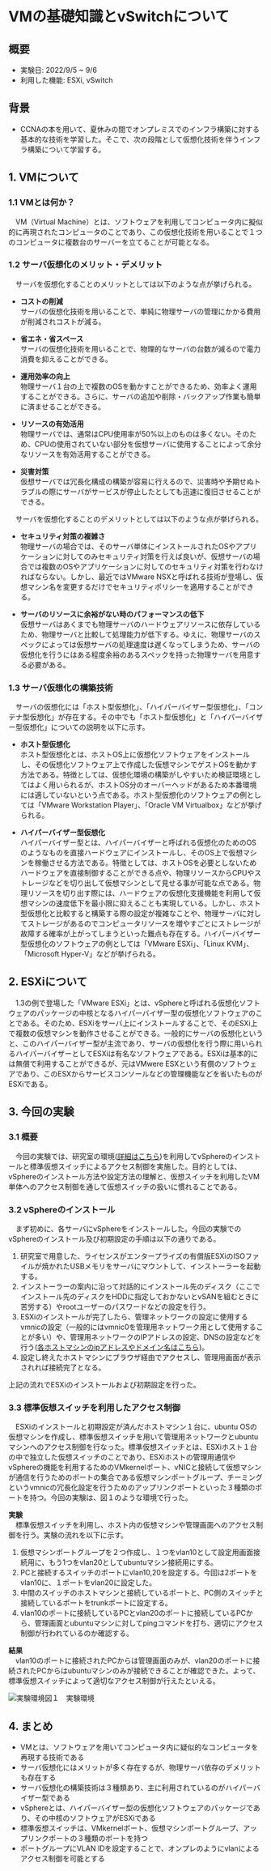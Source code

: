 # VMの基礎知識とvSwitchについて
## 概要
- 実験日: 2022/9/5 ~ 9/6
- 利用した機能: ESXi, vSwitch  

## 背景
- CCNAの本を用いて、夏休みの間でオンプレミスでのインフラ構築に対する基本的な技術を学習した。そこで、次の段階として仮想化技術を伴うインフラ構築について学習する。


## 1. VMについて
### 1.1 VMとは何か？
&emsp;VM（Virtual Machine）とは、ソフトウェアを利用してコンピュータ内に擬似的に再現されたコンピュータのことであり、この仮想化技術を用いることで１つのコンピュータに複数台のサーバーを立てることが可能となる。

### 1.2 サーバ仮想化のメリット・デメリット
&emsp;サーバを仮想化することのメリットとしては以下のような点が挙げられる。
* **コストの削減**  
  サーバの仮想化技術を用いることで、単純に物理サーバの管理にかかる費用が削減されコストが減る。

* **省エネ・省スペース**  
  サーバの仮想化技術を用いることで、物理的なサーバの台数が減るので電力消費を抑えることができる。

* **運用効率の向上**  
  物理サーバ１台の上で複数のOSを動かすことができるため、効率よく運用することができる。さらに、サーバの追加や削除・バックアップ作業も簡単に済ませることができる。

* **リソースの有効活用**  
  物理サーバでは、通常はCPU使用率が50%以上のものは多くない。そのため、CPUの使用されていない部分を仮想サーバに使用することによって余分なリソースを有効活用することができる。

* **災害対策**  
  仮想サーバでは冗長化構成の構築が容易に行えるので、災害時や予期せぬトラブルの際にサーバがサービスが停止したとしても迅速に復旧させることができる。

&emsp;サーバを仮想化することのデメリットとしては以下のような点が挙げられる。
* **セキュリティ対策の複雑さ**  
  物理サーバの場合では、そのサーバ単体にインストールされたOSやアプリケーションに対してのみセキュリティ対策を行えば良いが、仮想サーバの場合では複数のOSやアプリケーションに対してのセキュリティ対策を行わなければならない。しかし、最近ではVMware NSXと呼ばれる技術が登場し、仮想マシン名を変更するだけでセキュリティポリシーを適用することができる。

* **サーバのリソースに余裕がない時のパフォーマンスの低下**  
  仮想サーバはあくまでも物理サーバのハードウェアリソースに依存しているため、物理サーバと比較して処理能力が低下する。ゆえに、物理サーバのスペックによっては仮想サーバの処理速度は遅くなってしまうため、サーバの仮想化を行うにはある程度余裕のあるスペックを持った物理サーバを用意する必要がある。

### 1.3 サーバ仮想化の構築技術
&emsp;サーバの仮想化には「ホスト型仮想化」、「ハイパーバイザー型仮想化」、「コンテナ型仮想化」が存在する。その中でも「ホスト型仮想化」と「ハイパーバイザー型仮想化」についての説明を以下に示す。
* **ホスト型仮想化**  
  ホスト型仮想化とは、ホストOS上に仮想化ソフトウェアをインストールし、その仮想化ソフトウェア上で作成した仮想マシンでゲストOSを動かす方法である。特徴としては、仮想化環境の構築がしやすいため検証環境としてはよく用いられるが、ホストOS分のオーバーヘッドがあるため本番環境には適していないという点である。ホスト型仮想化のソフトウェアの例としては「VMware Workstation Player」、「Oracle VM Virtualbox」などが挙げられる。

* **ハイパーバイザー型仮想化**  
  ハイパーバイザー型とは、ハイパーバイザーと呼ばれる仮想化のためのOSのようなものを直接ハードウェアにインストールし、そのOS上で仮想マシンを稼働させる方法である。特徴としては、ホストOSを必要としないためハードウェアを直接制御することができる点や、物理リソースからCPUやストレージなどを切り出して仮想マシンとして見せる事が可能な点である。物理リソースを切り出す際には、ハードウェアの仮想化支援機能を利用して仮想マシンの速度低下を最小限に抑えることも実現している。しかし、ホスト型仮想化と比較すると構築する際の設定が複雑なことや、物理サーバに対してストレージがあるのでコンピュータリソースを増やすごとにストレージが故障する確率が上がってしまうといった難点も存在する。ハイパーバイザー型仮想化のソフトウェアの例としては「VMware ESXi」、「Linux KVM」、「Microsoft Hyper-V」などが挙げられる。

## 2. ESXiについて
&emsp;1.3の例で登場した「VMware ESXi」とは、vSphereと呼ばれる仮想化ソフトウェアのパッケージの中核となるハイパーバイザー型の仮想化ソフトウェアのことである。そのため、ESXiをサーバ上にインストールすることで、そのESXi上で複数の仮想マシンを動作させることができる。一般的にサーバの仮想化というと、このハイパーバイザー型が主流であり、サーバの仮想化を行う際に用いられるハイパーバイザーとしてESXiは有名なソフトウェアである。ESXiは基本的には無償で利用することができるが、元はVMwere ESXという有償のソフトウェアであり、このESXからサービスコンソールなどの管理機能などを省いたものがESXiである。

## 3. 今回の実験

### 3.1 概要  
&emsp;今回の実験では、研究室の環境([詳細はこちら](00-VM-Machines.md))を利用してvSphereのインストールと標準仮想スイッチによるアクセス制御を実施した。目的としては、vSphereのインストール方法や設定方法の理解と、仮想スイッチを利用したVM単体へのアクセス制御を通して仮想スイッチの扱いに慣れることである。

### 3.2 vSphereのインストール  
&emsp;まず初めに、各サーバにvSphereをインストールした。今回の実験でのvSphereのインストール及び初期設定の手順は以下の通りである。

1. 研究室で用意した、ライセンスがエンタープライズの有償版ESXiのISOファイルが焼かれたUSBメモリをサーバにマウントして、インストーラーを起動する。
2. インストーラーの案内に沿って対話的にインストール先のディスク（ここでインストール先のディスクをHDDに指定しておかないとvSANを組むときに苦労する）やrootユーザーのパスワードなどの設定を行う。
3. ESXiのインストールが完了したら、管理ネットワークの設定に使用するvmnicの設定（一般的にはvmnic0を管理用ネットワーク用として使用することが多い）や、管理用ネットワークのIPアドレスの設定、DNSの設定などを行う([各ホストマシンのipアドレスやドメイン名はこちら](00-VM-Network-Overview.md))。
4. 設定し終えたホストマシンにブラウザ経由でアクセスし、管理用画面が表示されれば接続完了となる。  

上記の流れでESXiのインストールおよび初期設定を行った。

### 3.3 標準仮想スイッチを利用したアクセス制御  
&emsp;ESXiのインストールと初期設定が済んだホストマシン１台に、ubuntu OSの仮想マシンを作成し、標準仮想スイッチを用いて管理用ネットワークとubuntuマシンへのアクセス制御を行なった。標準仮想スイッチとは、ESXiホスト１台の中で独立した仮想スイッチのことであり、ESXiホストの管理用通信やvSphereの機能を利用するためのVMkernelポート、vNICと接続して仮想マシンが通信を行うためのポートの集合である仮想マシンポートグループ、チーミングというvmnicの冗長化設定を行うためのアップリンクポートといった３種類のポートを持つ。今回の実験は、図１のような環境で行った。

**実験**  
&emsp;標準仮想スイッチを利用し、ホスト内の仮想マシンや管理画面へのアクセス制御を行う。実験の流れを以下に示す。  

1. 仮想マシンポートグループを２つ作成し、１つをvlan10として設定用画面接続用に、もう1つをvlan20としてubuntuマシン接続用にする。
2. PCと接続するスイッチのポートにvlan10,20を設定する。今回は2ポートをvlan10に、１ポートをvlan20に設定した。
3. 中間のスイッチのホストマシンと接続しているポートと、PC側のスイッチと接続しているポートをtrunkポートに設定する。
4. vlan10のポートに接続しているPCとvlan20のポートに接続しているPCから、管理画面とubuntuマシンに対してpingコマンドを打ち、適切にアクセス制御が行われているのか確認する。

**結果**  
&emsp;vlan10のポートに接続されたPCからは管理画面のみが、vlan20のポートに接続されたPCからはubuntuマシンのみが接続できることが確認できた。よって、標準仮想スイッチによって適切なアクセス制御が行えたといえる。

![実験環境](./images/ESXi-vSwitch/kankyou.jpg)図１　実験環境

## 4. まとめ
- VMとは、ソフトウェアを用いてコンピュータ内に疑似的なコンピュータを再現する技術である
- サーバ仮想化にはメリットが多く存在するが、物理サーバ依存のデメリットも存在する
- サーバ仮想化の構築技術は３種類あり、主に利用されているのがハイパーバイザー型である
- vSphereとは、ハイパーバイザー型の仮想化ソフトウェアのパッケージであり、その中核のソフトウェアがESXiである
- 標準仮想スイッチは、VMkernelポート、仮想マシンポートグループ、アップリンクポートの３種類のポートを持つ
- ポートグループにVLAN IDを設定することで、オンプレのようにvlanによるアクセス制御を可能とする
